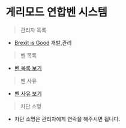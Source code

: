 # 게리모드 연합벤 시스템

>관리자 목록
* [Βrеxit ıs Gооd](http://steamcommunity.com/profiles/76561198081603521/)
개발,관리

>벤 목록
* [벤 목록 보기](https://raw.githubusercontent.com/lill74/Garrys-mod-Ali-Bans/master/ban.html)

>벤 사유
* [벤 사유 보기](https://raw.githubusercontent.com/lill74/Garrys-mod-Ali-Bans/master/cuz.html)

>차단 소명
* 차단 소명은 관리자에게 연락을 해주시면 됩니다.
